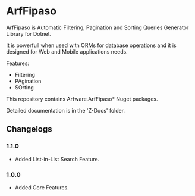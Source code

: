 # ArfFipaso

ArfFipaso is Automatic Filtering, Pagination and Sorting Queries Generator Library for Dotnet.

It is powerfull when used with ORMs for database operations and it is designed for Web and Mobile applications needs.

Features:

- Filtering
- PAgination
- SOrting

This repository contains Arfware.ArfFipaso* Nuget packages. 

Detailed documentation is in the 'Z-Docs' folder.

## Changelogs

### 1.1.0

- Added List-in-List Search Feature.

### 1.0.0

- Added Core Features.
